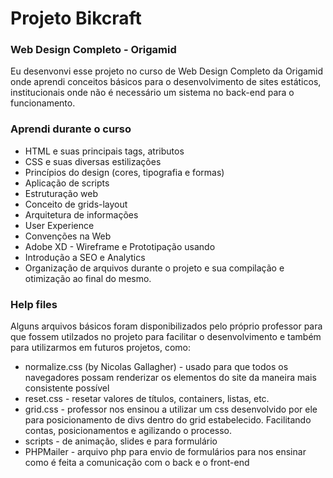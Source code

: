 # Projeto Bikcraft

### Web Design Completo - Origamid
Eu desenvonvi esse projeto no curso de Web Design Completo da Origamid onde aprendi conceitos básicos para o desenvolvimento de sites estáticos, institucionais onde não é necessário um sistema no back-end para o funcionamento.

### Aprendi durante o curso
- HTML e suas principais tags, atributos
- CSS e suas diversas estilizações
- Princípios do design (cores, tipografia e formas)
- Aplicação de scripts
- Estruturação web
- Conceito de grids-layout
- Arquitetura de informações
- User Experience
- Convenções na Web
- Adobe XD - Wireframe e Prototipação usando
- Introdução a SEO e Analytics
- Organização de arquivos durante o projeto e sua compilação e otimização ao final do mesmo.



### Help files

Alguns arquivos básicos foram disponibilizados pelo próprio professor para que fossem utilzados no projeto para facilitar o desenvolvimento e também para utilizarmos em futuros projetos, como:
- normalize.css (by Nicolas Gallagher) - usado para que todos os navegadores possam renderizar os elementos do site da maneira mais consistente possível
- reset.css - resetar valores de títulos, containers, listas, etc.
- grid.css - professor nos ensinou a utilizar um css desenvolvido por ele para posicionamento de divs dentro do grid estabelecido. Facilitando contas, posicionamentos e agilizando o processo.
- scripts - de animação, slides e para formulário
- PHPMailer - arquivo php para envio de formulários para nos ensinar como é feita a comunicação com o back e o front-end





